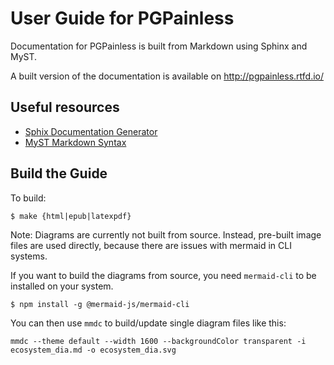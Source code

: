 # User Guide for PGPainless

Documentation for PGPainless is built from Markdown using Sphinx and MyST.

A built version of the documentation is available on http://pgpainless.rtfd.io/

## Useful resources

* [Sphix Documentation Generator](https://www.sphinx-doc.org/en/master/)
* [MyST Markdown Syntax](https://myst-parser.readthedocs.io/en/latest/index.html)

## Build the Guide

To build:

```shell
$ make {html|epub|latexpdf}
```

Note: Diagrams are currently not built from source.
Instead, pre-built image files are used directly, because there are issues with mermaid in CLI systems.

If you want to build the diagrams from source, you need `mermaid-cli` to be installed on your system.
```shell
$ npm install -g @mermaid-js/mermaid-cli
```

You can then use `mmdc` to build/update single diagram files like this:
```shell
mmdc --theme default --width 1600 --backgroundColor transparent -i ecosystem_dia.md -o ecosystem_dia.svg
```
